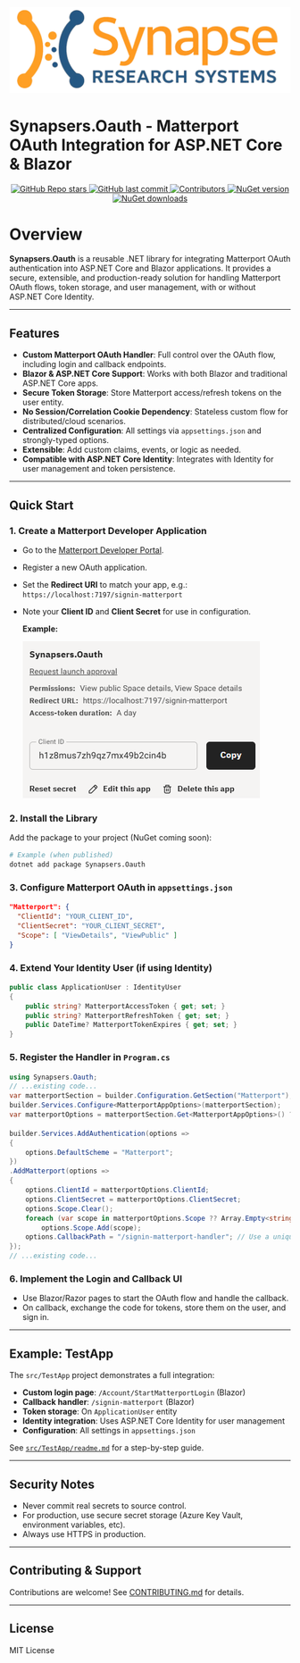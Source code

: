 <p align="center">
  <img src="srs-full-logo.webp" alt="Synapsers - Matterport OAuth for ASP.NET Core & Blazor" style="max-width: 100%; height: auto;">
</p>


# Synapsers.Oauth - Matterport OAuth Integration for ASP.NET Core & Blazor

<p align="center">
  <a href="https://github.com/SynapeResearchSystemsCorp/Synapsers.MudBlazor.ThemeManager.Saver/stargazers">
    <img src="https://img.shields.io/github/stars/SynapeResearchSystemsCorp/Synapsers.MudBlazor.ThemeManager.Saver" alt="GitHub Repo stars">
  </a>
  <a href="https://github.com/SynapeResearchSystemsCorp/Synapsers.MudBlazor.ThemeManager.Saver/commits/main">
    <img src="https://img.shields.io/github/last-commit/SynapeResearchSystemsCorp/Synapsers.MudBlazor.ThemeManager.Saver" alt="GitHub last commit">
  </a>
  <a href="https://github.com/SynapeResearchSystemsCorp/Synapsers.MudBlazor.ThemeManager.Saver/graphs/contributors">
    <img src="https://img.shields.io/github/contributors/SynapeResearchSystemsCorp/Synapsers.MudBlazor.ThemeManager.Saver" alt="Contributors">
  </a>
  <a href="https://www.nuget.org/packages/Synapsers.MudBlazor.ThemeManager.Saver/">
    <img src="https://img.shields.io/nuget/v/Synapsers.MudBlazor.ThemeManager.Saver.svg" alt="NuGet version">
  </a>
  <a href="https://www.nuget.org/packages/Synapsers.MudBlazor.ThemeManager.Saver/">
    <img src="https://img.shields.io/nuget/dt/Synapsers.MudBlazor.ThemeManager.Saver.svg" alt="NuGet downloads">
  </a>
</p>


# Overview

**Synapsers.Oauth** is a reusable .NET library for integrating Matterport OAuth authentication into ASP.NET Core and Blazor applications. It provides a secure, extensible, and production-ready solution for handling Matterport OAuth flows, token storage, and user management, with or without ASP.NET Core Identity.

---

## Features

- **Custom Matterport OAuth Handler**: Full control over the OAuth flow, including login and callback endpoints.
- **Blazor & ASP.NET Core Support**: Works with both Blazor and traditional ASP.NET Core apps.
- **Secure Token Storage**: Store Matterport access/refresh tokens on the user entity.
- **No Session/Correlation Cookie Dependency**: Stateless custom flow for distributed/cloud scenarios.
- **Centralized Configuration**: All settings via `appsettings.json` and strongly-typed options.
- **Extensible**: Add custom claims, events, or logic as needed.
- **Compatible with ASP.NET Core Identity**: Integrates with Identity for user management and token persistence.

---

## Quick Start

### 1. Create a Matterport Developer Application

- Go to the [Matterport Developer Portal](https://developers.matterport.com/).
- Register a new OAuth application.
- Set the **Redirect URI** to match your app, e.g.:
  `https://localhost:7197/signin-matterport`
- Note your **Client ID** and **Client Secret** for use in configuration.

  **Example:**

  ![Matterport App Registration Screenshot](MP-AppRegistration.png)


### 2. Install the Library

Add the package to your project (NuGet coming soon):

```sh
# Example (when published)
dotnet add package Synapsers.Oauth
```

### 3. Configure Matterport OAuth in `appsettings.json`

```json
"Matterport": {
  "ClientId": "YOUR_CLIENT_ID",
  "ClientSecret": "YOUR_CLIENT_SECRET",
  "Scope": [ "ViewDetails", "ViewPublic" ]
}
```

### 4. Extend Your Identity User (if using Identity)

```csharp
public class ApplicationUser : IdentityUser
{
    public string? MatterportAccessToken { get; set; }
    public string? MatterportRefreshToken { get; set; }
    public DateTime? MatterportTokenExpires { get; set; }
}
```

### 5. Register the Handler in `Program.cs`

```csharp
using Synapsers.Oauth;
// ...existing code...
var matterportSection = builder.Configuration.GetSection("Matterport");
builder.Services.Configure<MatterportAppOptions>(matterportSection);
var matterportOptions = matterportSection.Get<MatterportAppOptions>() ?? new MatterportAppOptions();

builder.Services.AddAuthentication(options =>
{
    options.DefaultScheme = "Matterport";
})
.AddMatterport(options =>
{
    options.ClientId = matterportOptions.ClientId;
    options.ClientSecret = matterportOptions.ClientSecret;
    options.Scope.Clear();
    foreach (var scope in matterportOptions.Scope ?? Array.Empty<string>())
        options.Scope.Add(scope);
    options.CallbackPath = "/signin-matterport-handler"; // Use a unique path for the built-in handler
});
// ...existing code...
```

### 6. Implement the Login and Callback UI

- Use Blazor/Razor pages to start the OAuth flow and handle the callback.
- On callback, exchange the code for tokens, store them on the user, and sign in.

---

## Example: TestApp

The `src/TestApp` project demonstrates a full integration:

- **Custom login page**: `/Account/StartMatterportLogin` (Blazor)
- **Callback handler**: `/signin-matterport` (Blazor)
- **Token storage**: On `ApplicationUser` entity
- **Identity integration**: Uses ASP.NET Core Identity for user management
- **Configuration**: All settings in `appsettings.json`

See [`src/TestApp/readme.md`](src/TestApp/readme.md) for a step-by-step guide.

---

## Security Notes

- Never commit real secrets to source control.
- For production, use secure secret storage (Azure Key Vault, environment variables, etc).
- Always use HTTPS in production.

---

## Contributing & Support

Contributions are welcome! See [CONTRIBUTING.md](CONTRIBUTING.md) for details.

---

## License

MIT License
